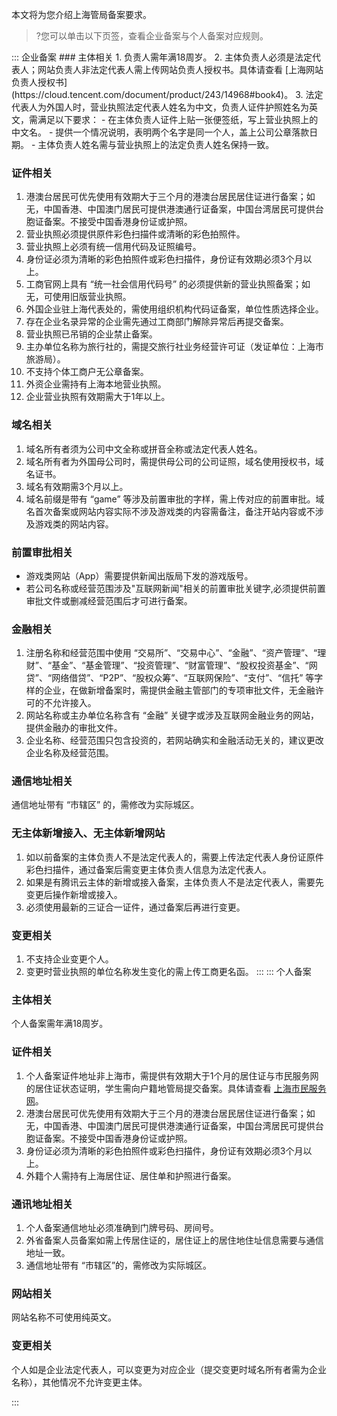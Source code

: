 本文将为您介绍上海管局备案要求。
>?您可以单击以下页签，查看企业备案与个人备案对应规则。

<dx-tabs>
::: 企业备案
### 主体相关
1. 负责人需年满18周岁。
2. 主体负责人必须是法定代表人；网站负责人非法定代表人需上传网站负责人授权书。具体请查看 [上海网站负责人授权书](https://cloud.tencent.com/document/product/243/14968#book4)。
3. 法定代表人为外国人时，营业执照法定代表人姓名为中文，负责人证件护照姓名为英文，需满足以下要求：
 - 在主体负责人证件上贴一张便签纸，写上营业执照上的中文名。
 - 提供一个情况说明，表明两个名字是同一个人，盖上公司公章落款日期。
 - 主体负责人姓名需与营业执照上的法定负责人姓名保持一致。

### 证件相关
1. 港澳台居民可优先使用有效期大于三个月的港澳台居民居住证进行备案；如无，中国香港、中国澳门居民可提供港澳通行证备案，中国台湾居民可提供台胞证备案。不接受中国香港身份证或护照。
2. 营业执照必须提供原件彩色扫描件或清晰的彩色拍照件。
3. 营业执照上必须有统一信用代码及证照编号。
4. 身份证必须为清晰的彩色拍照件或彩色扫描件，身份证有效期必须3个月以上。
5. 工商官网上具有 “统一社会信用代码号” 的必须提供新的营业执照备案；如无，可使用旧版营业执照。
6. 外国企业驻上海代表处的，需使用组织机构代码证备案，单位性质选择企业。
7. 存在企业名录异常的企业需先通过工商部门解除异常后再提交备案。
8. 营业执照已吊销的企业禁止备案。
9. 主办单位名称为旅行社的，需提交旅行社业务经营许可证（发证单位：上海市旅游局）。
10. 不支持个体工商户无公章备案。
11. 外资企业需持有上海本地营业执照。
12. 企业营业执照有效期需大于1年以上。


### 域名相关
1. 域名所有者须为公司中文全称或拼音全称或法定代表人姓名。
2. 域名所有者为外国母公司时，需提供母公司的公司证照，域名使用授权书，域名证书。
3. 域名有效期需3个月以上。
4. 域名前缀是带有 “game” 等涉及前置审批的字样，需上传对应的前置审批。域名首次备案或网站内容实际不涉及游戏类的内容需备注，备注开站内容或不涉及游戏类的网站内容。

### 前置审批相关
- 游戏类网站（App）需要提供新闻出版局下发的游戏版号。
- 若公司名称或经营范围涉及"互联网新闻"相关的前置审批关键字,必须提供前置审批文件或删减经营范围后才可进行备案。

### 金融相关
1. 注册名称和经营范围中使用 “交易所”、“交易中心”、“金融”、“资产管理”、“理财”、“基金”、“基金管理”、“投资管理”、“财富管理”、“股权投资基金”、“网贷”、“网络借贷”、“P2P”、“股权众筹”、“互联网保险”、“支付”、“信托” 等字样的企业，在做新增备案时，需提供金融主管部门的专项审批文件，无金融许可的不允许接入。
2. 网站名称或主办单位名称含有 “金融” 关键字或涉及互联网金融业务的网站，提供金融办的审批文件。
3. 企业名称、经营范围只包含投资的，若网站确实和金融活动无关的，建议更改企业名称及经营范围。

### 通信地址相关
通信地址带有 “市辖区” 的，需修改为实际城区。

### 无主体新增接入、无主体新增网站
1. 如以前备案的主体负责人不是法定代表人的，需要上传法定代表人身份证原件彩色扫描件，通过备案后需变更主体负责人信息为法定代表人。
2. 如果是有腾讯云主体的新增或接入备案，主体负责人不是法定代表人，需要先变更后操作新增或接入。
3. 必须使用最新的三证合一证件，通过备案后再进行变更。

### 变更相关
1. 不支持企业变更个人。
2. 变更时营业执照的单位名称发生变化的需上传工商更名函。
:::
::: 个人备案
### 主体相关
个人备案需年满18周岁。


### 证件相关
1. 个人备案证件地址非上海市，需提供有效期大于1个月的居住证与市民服务网的居住证状态证明，学生需向户籍地管局提交备案。具体请查看 [上海市民服务网](https://www.962222.net)。
2. 港澳台居民可优先使用有效期大于三个月的港澳台居民居住证进行备案；如无，中国香港、中国澳门居民可提供港澳通行证备案，中国台湾居民可提供台胞证备案。不接受中国香港身份证或护照。
3. 身份证必须为清晰的彩色拍照件或彩色扫描件，身份证有效期必须3个月以上。
4. 外籍个人需持有上海居住证、居住单和护照进行备案。

### 通讯地址相关
1. 个人备案通信地址必须准确到门牌号码、房间号。
2. 外省备案人员备案如需上传居住证的，居住证上的居住地住址信息需要与通信地址一致。
3. 通信地址带有 “市辖区”的，需修改为实际城区。

### 网站相关
网站名称不可使用纯英文。

### 变更相关
个人如是企业法定代表人，可以变更为对应企业（提交变更时域名所有者需为企业名称），其他情况不允许变更主体。

:::
</dx-tabs>



